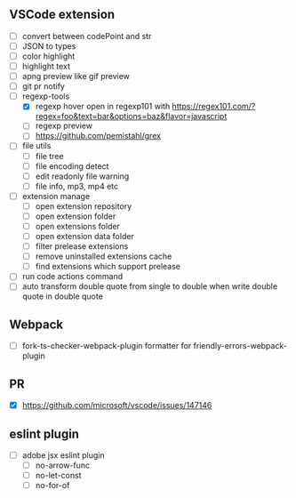 ## VSCode extension

- [ ] convert between codePoint and str
- [ ] JSON to types
- [ ] color highlight
- [ ] highlight text
- [ ] apng preview like gif preview
- [ ] git pr notify
- [ ] regexp-tools
  - [x] regexp hover open in regexp101 with https://regex101.com/?regex=foo&text=bar&options=baz&flavor=javascript
  - [ ] regexp preview
  - [ ] https://github.com/pemistahl/grex
- [ ] file utils
  - [ ] file tree
  - [ ] file encoding detect
  - [ ] edit readonly file warning
  - [ ] file info, mp3, mp4 etc
- [ ] extension manage
  - [ ] open extension repository
  - [ ] open extension folder
  - [ ] open extensions folder
  - [ ] open extension data folder
  - [ ] filter prelease extensions
  - [ ] remove uninstalled extensions cache
  - [ ] find extensions which support prelease
- [ ] run code actions command
- [ ] auto transform double quote from single to double when write double quote in double quote

## Webpack 

- [ ] fork-ts-checker-webpack-plugin formatter for friendly-errors-webpack-plugin

## PR

- [x] https://github.com/microsoft/vscode/issues/147146

## eslint plugin

- [ ] adobe jsx eslint plugin
  - [ ] no-arrow-func
  - [ ] no-let-const
  - [ ] no-for-of
